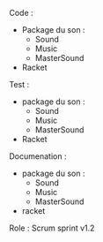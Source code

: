 Code : 
- Package du son  :
    - Sound 
    - Music 
    - MasterSound
- Racket 


Test : 
- package du son :
    - Sound 
    - Music 
    - MasterSound
- Racket

Documenation : 
- package du son :
    - Sound 
    - Music 
    - MasterSound
- racket 

Role :
Scrum sprint v1.2